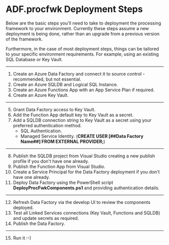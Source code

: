 # ADF.procfwk Deployment Steps

Below are the basic steps you'll need to take to deployment the processing framework to your environment. Currently these steps assume a new deployment is being done, rather than an upgrade from a previous version of the framework.

Furthermore, in the case of most deployment steps, things can be tailored to your specific environment requirements. For example, using an existing SQL Database or Key Vault.

--------------------------------------------------------------------------------------------
1. Create an Azure Data Factory and connect it to source control - recommended, but not essential.
2. Create an Azure SQLDB and Logical SQL Instance.
3. Create an Azure Functions App with an App Service Plan if required.
4. Create an Azure Key Vault.
--------------------------------------------------------------------------------------------
5. Grant Data Factory access to Key Vault.
6. Add the Function App default key to Key Vault as a secret.
7. Add a SQLDB connection string to Key Vault as a secret using your preferred authentication method.
   - SQL Authentication.
   - Managed Service Identity. (**CREATE USER [##Data Factory Name##] FROM EXTERNAL PROVIDER;**)
--------------------------------------------------------------------------------------------
8. Publish the SQLDB project from Visual Studio creating a new publish profile if you don't have one already.
9. Publish the Function App from Visual Studio.
10. Create a Service Principal for the Data Factory deployment if you don't have one already.
11. Deploy Data Factory using the PowerShell script **DeployProcFwkComponents.ps1** and providing authentication details.
--------------------------------------------------------------------------------------------
12. Refresh Data Factory via the develop UI to review the components deployed.
13. Test all Linked Services connections (Key Vault, Functions and SQLDB) and update secrets as required.
14. Publish the Data Factory.
--------------------------------------------------------------------------------------------
15. Run it :-)